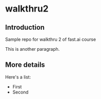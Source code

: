 # walkthru2

## Introduction

Sample repo for walkthru 2 of fast.ai course

This is another paragraph.

## More details

Here's a list:

  - First
  - Second
